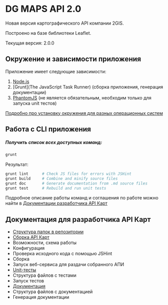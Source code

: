 DG MAPS API 2.0
====

Новая версия картографического API компании 2GIS.

Построено на базе библиотеки Leaflet.

Текущая версия: 2.0.0

## Окружение и зависимости приложения

Приложение имеет следующие зависимости:

1. [Node.js](http://nodejs.org/)
2. [Grunt](The JavaScript Task Runner) (сборка приложения, генерация документации)
3. [PhantomJS](http://phantomjs.org/download.html) (не является обязательным, необходим только для запуска unit тестов)

[Подробно про установку окружения для разных операционных систем](https://github.com/yarikos/DG.MapsAPI/wiki/%D0%A3%D1%81%D1%82%D0%B0%D0%BD%D0%BE%D0%B2%D0%BA%D0%B0-%D0%BE%D0%BA%D1%80%D1%83%D0%B6%D0%B5%D0%BD%D0%B8%D1%8F-Maps-API-2.0)

## Работа с CLI приложения

##### Получить список всех доступных команд:

```bash
grunt
```

Результат:

```bash
grunt lint      # Check JS files for errors with JSHint  
grunt build     # Combine and minify source files  
grunt doc       # Generate documentation from .md source files
grunt test      # Rebuild and run unit tests  
```

Подробное описание работы команд и соглашения по работе можно найти в [Документации разработчика API Карт](#)

## Документация для разработчика API Карт
* [Структура папок в репозитории](#)
* [Сборка API Карт](#)
 * Возможности, схема работы
 * Конфигурация
 * Проверка исходного кода с помощью JSHint
 * Сборка
 * Запуск веб-сервиса для раздачи собранного АПИ
* [Unit-тесты](#)
 * Структура файлов с тестами
 * Запуск тестов
* [Документация](#)
 * Структура файлов с документацией
 * Генерация документации
